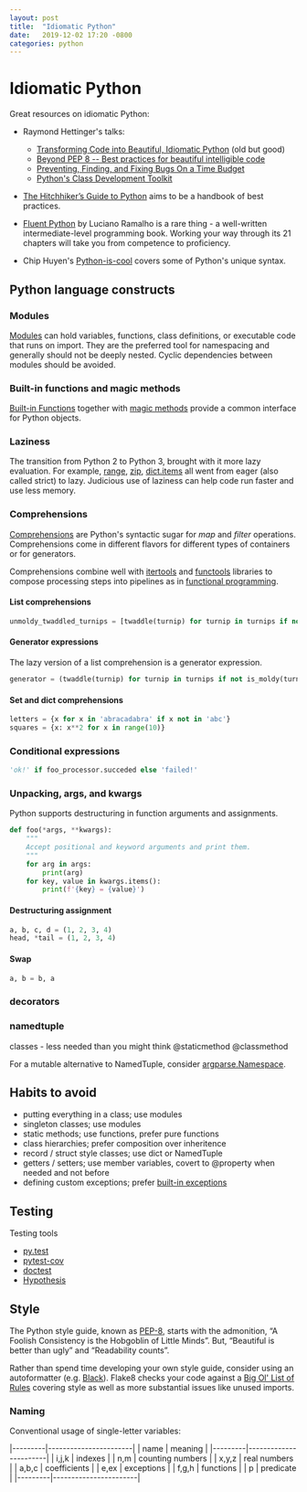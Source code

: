 ```yaml
---
layout: post
title:  "Idiomatic Python"
date:   2019-12-02 17:20 -0800
categories: python
---
```


# Idiomatic Python

Great resources on idiomatic Python:

- Raymond Hettinger's talks:
  - [Transforming Code into Beautiful, Idiomatic Python][3] (old but good)
  - [Beyond PEP 8 -- Best practices for beautiful intelligible code][4]
  - [Preventing, Finding, and Fixing Bugs On a Time Budget][5]
  - [Python's Class Development Toolkit][7]

- [The Hitchhiker’s Guide to Python][6] aims to be a handbook of best practices.

- [Fluent Python][1] by Luciano Ramalho is a rare thing - a well-written intermediate-level programming book. Working your way through its 21 chapters will take you from competence to proficiency.

- Chip Huyen's [Python-is-cool][2] covers some of Python's unique syntax.


## Python language constructs

### Modules

[Modules][901] can hold variables, functions, class definitions, or executable code that runs on import. They are the preferred tool for namespacing and generally should not be deeply nested. Cyclic dependencies between modules should be avoided.

### Built-in functions and magic methods

[Built-in Functions][902] together with [magic methods][202] provide a common interface for Python objects.

### Laziness

The transition from Python 2 to Python 3, brought with it more lazy evaluation. For example, [range][903], [zip][904], [dict.items][905] all went from eager (also called strict) to lazy. Judicious use of laziness can help code run faster and use less memory.

### Comprehensions

[Comprehensions][907] are Python's syntactic sugar for _map_ and _filter_ operations. Comprehensions come in different flavors for different types of containers or for generators.

Comprehensions combine well with [itertools][908] and [functools][909] libraries to compose processing steps into pipelines as in [functional programming][907].


#### List comprehensions

``` python
unmoldy_twaddled_turnips = [twaddle(turnip) for turnip in turnips if not is_moldy(turnip)]
```

#### Generator expressions

The lazy version of a list comprehension is a generator expression.

``` python
generator = (twaddle(turnip) for turnip in turnips if not is_moldy(turnip))
```

#### Set and dict comprehensions

``` python
letters = {x for x in 'abracadabra' if x not in 'abc'}
squares = {x: x**2 for x in range(10)}
```


### Conditional expressions

``` python
'ok!' if foo_processor.succeded else 'failed!'
```


### Unpacking, args, and kwargs

Python supports destructuring in function arguments and assignments.

``` python
def foo(*args, **kwargs):
    """
    Accept positional and keyword arguments and print them.
    """
    for arg in args:
        print(arg)
    for key, value in kwargs.items():
        print(f'{key} = {value}')
```

#### Destructuring assignment

``` python
a, b, c, d = (1, 2, 3, 4)
head, *tail = (1, 2, 3, 4)
```

#### Swap

``` python
a, b = b, a
```

### decorators



### namedtuple

classes - less needed than you might think
@staticmethod
@classmethod


For a mutable alternative to NamedTuple, consider [argparse.Namespace](https://docs.python.org/3/library/argparse.html#argparse.Namespace).


## Habits to avoid

- putting everything in a class; use modules
- singleton classes; use modules
- static methods; use functions, prefer pure functions
- class hierarchies; prefer composition over inheritence
- record / struct style classes; use dict or NamedTuple
- getters / setters; use member variables, covert to @property when needed and not before
- defining custom exceptions; prefer [built-in exceptions][906]


## Testing

Testing tools
- [py.test](https://docs.pytest.org/en/latest/)
- [pytest-cov](https://github.com/pytest-dev/pytest-cov)
- [doctest](https://docs.python.org/3/library/doctest.html)
- [Hypothesis](https://hypothesis.readthedocs.io/en/latest/)


## Style

The Python style guide, known as [PEP-8][101], starts with the admonition, “A Foolish Consistency is the Hobgoblin of Little Minds”. But, “Beautiful is better than ugly” and “Readability counts”.

Rather than spend time developing your own style guide, consider using an autoformatter (e.g. [Black][103]). Flake8 checks your code against a [Big Ol' List of Rules][102] covering style as well as more substantial issues like unused imports.


### Naming

Conventional usage of single-letter variables:

|---------|-----------------------|
|  name   |  meaning              |
|---------|-----------------------|
|  i,j,k  |  indexes              |
|  n,m    |  counting numbers     |
|  x,y,z  |  real numbers         |
|  a,b,c  |  coefficients         |
|  e,ex   |  exceptions           |
|  f,g,h  |  functions            |
|  p      |  predicate            |
|---------|-----------------------|



[1]: http://shop.oreilly.com/product/0636920032519.do
[2]: https://github.com/chiphuyen/python-is-cool
[3]: https://www.youtube.com/watch?v=OSGv2VnC0go
[4]: https://www.youtube.com/watch?v=wf-BqAjZb8M
[5]: https://pybay.com/site_media/slides/raymond2018-keynote/index.html
[6]: https://docs.python-guide.org/
[7]: https://www.youtube.com/watch?v=HTLu2DFOdTg

[101]: https://www.python.org/dev/peps/pep-0008/
[102]: https://lintlyci.github.io/Flake8Rules/
[103]: https://github.com/psf/black

[201]: https://realpython.com/python-kwargs-and-args/
[202]: https://rszalski.github.io/magicmethods/

[901]: https://docs.python.org/3/tutorial/modules.html
[902]: https://docs.python.org/3/library/functions.html
[903]: https://docs.python.org/3/library/functions.html#func-range
[904]: https://docs.python.org/3/library/functions.html#zip
[905]: https://docs.python.org/3/library/stdtypes.html#dict.items
[906]: https://docs.python.org/3/library/exceptions.html#exception-hierarchy
[907]: https://docs.python.org/3/howto/functional.html#generator-expressions-and-list-comprehensions
[908]: https://docs.python.org/3/library/itertools.html
[909]: https://docs.python.org/3/library/functools.html
